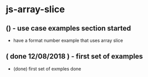 # js-array-slice

## () - use case examples section started
* have a format number example that uses array slice

## ( done 12/08/2018 ) - first set of examples
* (done) first set of exmples done